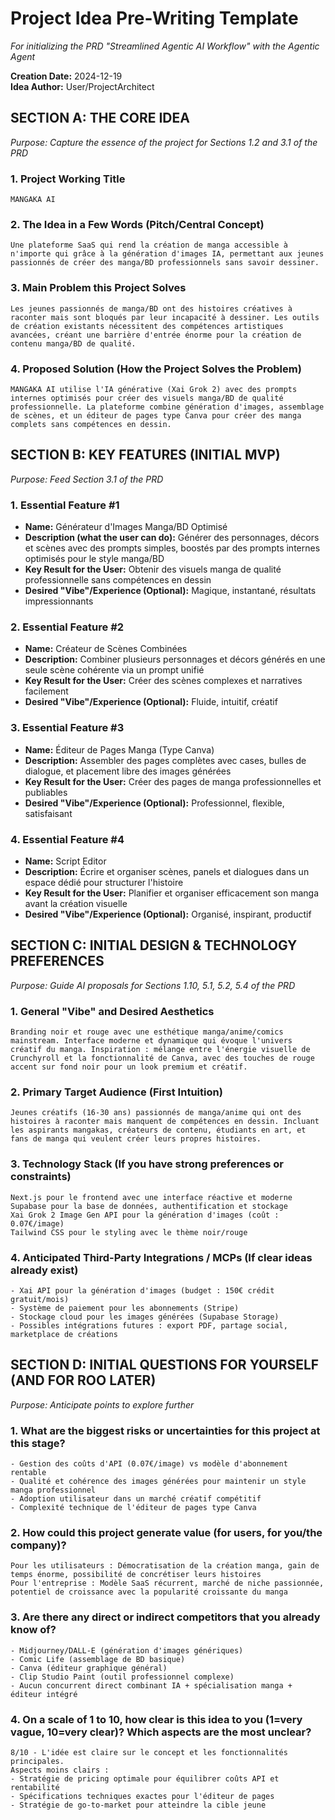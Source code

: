# Project Idea Pre-Writing Template
*For initializing the PRD "Streamlined Agentic AI Workflow" with the Agentic Agent*

**Creation Date:** 2024-12-19  
**Idea Author:** User/ProjectArchitect

## SECTION A: THE CORE IDEA
*Purpose: Capture the essence of the project for Sections 1.2 and 3.1 of the PRD*

### 1. Project Working Title

```
MANGAKA AI
```

### 2. The Idea in a Few Words (Pitch/Central Concept)

```
Une plateforme SaaS qui rend la création de manga accessible à n'importe qui grâce à la génération d'images IA, permettant aux jeunes passionnés de créer des manga/BD professionnels sans savoir dessiner.
```

### 3. Main Problem this Project Solves

```
Les jeunes passionnés de manga/BD ont des histoires créatives à raconter mais sont bloqués par leur incapacité à dessiner. Les outils de création existants nécessitent des compétences artistiques avancées, créant une barrière d'entrée énorme pour la création de contenu manga/BD de qualité.
```

### 4. Proposed Solution (How the Project Solves the Problem)

```
MANGAKA AI utilise l'IA générative (Xai Grok 2) avec des prompts internes optimisés pour créer des visuels manga/BD de qualité professionnelle. La plateforme combine génération d'images, assemblage de scènes, et un éditeur de pages type Canva pour créer des manga complets sans compétences en dessin.
```

## SECTION B: KEY FEATURES (INITIAL MVP)
*Purpose: Feed Section 3.1 of the PRD*

### 1. Essential Feature #1

- **Name:** Générateur d'Images Manga/BD Optimisé
- **Description (what the user can do):** Générer des personnages, décors et scènes avec des prompts simples, boostés par des prompts internes optimisés pour le style manga/BD
- **Key Result for the User:** Obtenir des visuels manga de qualité professionnelle sans compétences en dessin
- **Desired "Vibe"/Experience (Optional):** Magique, instantané, résultats impressionnants

### 2. Essential Feature #2

- **Name:** Créateur de Scènes Combinées
- **Description:** Combiner plusieurs personnages et décors générés en une seule scène cohérente via un prompt unifié
- **Key Result for the User:** Créer des scènes complexes et narratives facilement
- **Desired "Vibe"/Experience (Optional):** Fluide, intuitif, créatif

### 3. Essential Feature #3

- **Name:** Éditeur de Pages Manga (Type Canva)
- **Description:** Assembler des pages complètes avec cases, bulles de dialogue, et placement libre des images générées
- **Key Result for the User:** Créer des pages de manga professionnelles et publiables
- **Desired "Vibe"/Experience (Optional):** Professionnel, flexible, satisfaisant

### 4. Essential Feature #4

- **Name:** Script Editor
- **Description:** Écrire et organiser scènes, panels et dialogues dans un espace dédié pour structurer l'histoire
- **Key Result for the User:** Planifier et organiser efficacement son manga avant la création visuelle
- **Desired "Vibe"/Experience (Optional):** Organisé, inspirant, productif

## SECTION C: INITIAL DESIGN & TECHNOLOGY PREFERENCES
*Purpose: Guide AI proposals for Sections 1.10, 5.1, 5.2, 5.4 of the PRD*

### 1. General "Vibe" and Desired Aesthetics

```
Branding noir et rouge avec une esthétique manga/anime/comics mainstream. Interface moderne et dynamique qui évoque l'univers créatif du manga. Inspiration : mélange entre l'énergie visuelle de Crunchyroll et la fonctionnalité de Canva, avec des touches de rouge accent sur fond noir pour un look premium et créatif.
```

### 2. Primary Target Audience (First Intuition)

```
Jeunes créatifs (16-30 ans) passionnés de manga/anime qui ont des histoires à raconter mais manquent de compétences en dessin. Incluant les aspirants mangakas, créateurs de contenu, étudiants en art, et fans de manga qui veulent créer leurs propres histoires.
```

### 3. Technology Stack (If you have strong preferences or constraints)

```
Next.js pour le frontend avec une interface réactive et moderne
Supabase pour la base de données, authentification et stockage
Xai Grok 2 Image Gen API pour la génération d'images (coût : 0.07€/image)
Tailwind CSS pour le styling avec le thème noir/rouge
```

### 4. Anticipated Third-Party Integrations / MCPs (If clear ideas already exist)

```
- Xai API pour la génération d'images (budget : 150€ crédit gratuit/mois)
- Système de paiement pour les abonnements (Stripe)
- Stockage cloud pour les images générées (Supabase Storage)
- Possibles intégrations futures : export PDF, partage social, marketplace de créations
```

## SECTION D: INITIAL QUESTIONS FOR YOURSELF (AND FOR ROO LATER)
*Purpose: Anticipate points to explore further*

### 1. What are the biggest risks or uncertainties for this project at this stage?

```
- Gestion des coûts d'API (0.07€/image) vs modèle d'abonnement rentable
- Qualité et cohérence des images générées pour maintenir un style manga professionnel
- Adoption utilisateur dans un marché créatif compétitif
- Complexité technique de l'éditeur de pages type Canva
```

### 2. How could this project generate value (for users, for you/the company)?

```
Pour les utilisateurs : Démocratisation de la création manga, gain de temps énorme, possibilité de concrétiser leurs histoires
Pour l'entreprise : Modèle SaaS récurrent, marché de niche passionnée, potentiel de croissance avec la popularité croissante du manga
```

### 3. Are there any direct or indirect competitors that you already know of?

```
- Midjourney/DALL-E (génération d'images génériques)
- Comic Life (assemblage de BD basique)
- Canva (éditeur graphique général)
- Clip Studio Paint (outil professionnel complexe)
- Aucun concurrent direct combinant IA + spécialisation manga + éditeur intégré
```

### 4. On a scale of 1 to 10, how clear is this idea to you (1=very vague, 10=very clear)? Which aspects are the most unclear?

```
8/10 - L'idée est claire sur le concept et les fonctionnalités principales. 
Aspects moins clairs : 
- Stratégie de pricing optimale pour équilibrer coûts API et rentabilité
- Spécifications techniques exactes pour l'éditeur de pages
- Stratégie de go-to-market pour atteindre la cible jeune
```
